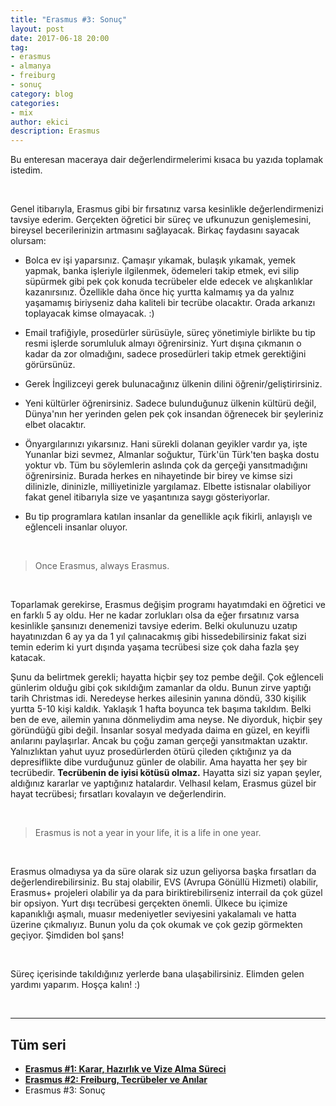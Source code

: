 ```yaml
---
title: "Erasmus #3: Sonuç"
layout: post
date: 2017-06-18 20:00
tag:
- erasmus
- almanya
- freiburg
- sonuç
category: blog
categories: 
- mix
author: ekici
description: Erasmus
---
```


Bu enteresan maceraya dair değerlendirmelerimi kısaca bu yazıda toplamak istedim.

&nbsp;

Genel itibarıyla, Erasmus gibi bir fırsatınız varsa kesinlikle değerlendirmenizi tavsiye ederim. Gerçekten öğretici bir süreç ve ufkunuzun genişlemesini, bireysel becerilerinizin artmasını sağlayacak. Birkaç faydasını sayacak olursam:

  * Bolca ev işi yaparsınız. Çamaşır yıkamak, bulaşık yıkamak, yemek yapmak, banka işleriyle ilgilenmek, ödemeleri takip etmek, evi silip süpürmek gibi pek çok konuda tecrübeler elde edecek ve alışkanlıklar kazanırsınız. Özellikle daha önce hiç yurtta kalmamış ya da yalnız yaşamamış biriyseniz daha kaliteli bir tecrübe olacaktır. Orada arkanızı toplayacak kimse olmayacak. :)
   
  * Email trafiğiyle, prosedürler sürüsüyle, süreç yönetimiyle birlikte bu tip resmi işlerde sorumluluk almayı öğrenirsiniz. Yurt dışına çıkmanın o kadar da zor olmadığını, sadece prosedürleri takip etmek gerektiğini görürsünüz.
  
  * Gerek İngilizceyi gerek bulunacağınız ülkenin dilini öğrenir/geliştirirsiniz.
  
  * Yeni kültürler öğrenirsiniz. Sadece bulunduğunuz ülkenin kültürü değil, Dünya'nın her yerinden gelen pek çok insandan öğrenecek bir şeyleriniz elbet olacaktır.
  
  * Önyargılarınızı yıkarsınız. Hani sürekli dolanan geyikler vardır ya, işte Yunanlar bizi sevmez, Almanlar soğuktur, Türk'ün Türk'ten başka dostu yoktur vb. Tüm bu söylemlerin aslında çok da gerçeği yansıtmadığını öğrenirsiniz. Burada herkes en nihayetinde bir birey ve kimse sizi dilinizle, dininizle, milliyetinizle yargılamaz. Elbette istisnalar olabiliyor fakat genel itibarıyla size ve yaşantınıza saygı gösteriyorlar.
  
  * Bu tip programlara katılan insanlar da genellikle açık fikirli, anlayışlı ve eğlenceli insanlar oluyor. 

&nbsp;

> Once Erasmus, always Erasmus.

&nbsp;

Toparlamak gerekirse, Erasmus değişim programı hayatımdaki en öğretici ve en farklı 5 ay oldu. Her ne kadar zorlukları olsa da eğer fırsatınız varsa kesinlikle şansınızı denemenizi tavsiye ederim. Belki okulunuzu uzatıp hayatınızdan 6 ay ya da 1 yıl çalınacakmış gibi hissedebilirsiniz fakat sizi temin ederim ki yurt dışında yaşama tecrübesi size çok daha fazla şey katacak.

Şunu da belirtmek gerekli; hayatta hiçbir şey toz pembe değil. Çok eğlenceli günlerim olduğu gibi çok sıkıldığım zamanlar da oldu. Bunun zirve yaptığı tarih Christmas idi. Neredeyse herkes ailesinin yanına döndü, 330 kişilik yurtta 5-10 kişi kaldık. Yaklaşık 1 hafta boyunca tek başıma takıldım. Belki ben de eve, ailemin yanına dönmeliydim ama neyse. Ne diyorduk, hiçbir şey göründüğü gibi değil. İnsanlar sosyal medyada daima en güzel, en keyifli anılarını paylaşırlar. Ancak bu çoğu zaman gerçeği yansıtmaktan uzaktır. Yalnızlıktan yahut uyuz prosedürlerden ötürü çileden çıktığınız ya da depresiflikte dibe vurduğunuz günler de olabilir. Ama hayatta her şey bir tecrübedir. **Tecrübenin de iyisi kötüsü olmaz.** Hayatta sizi siz yapan şeyler, aldığınız kararlar ve yaptığınız hatalardır. Velhasıl kelam, Erasmus güzel bir hayat tecrübesi; fırsatları kovalayın ve değerlendirin.

&nbsp;

> Erasmus is not a year in your life, it is a life in one year.

&nbsp;

Erasmus olmadıysa ya da süre olarak siz uzun geliyorsa başka fırsatları da değerlendirebilirsiniz. Bu staj olabilir, EVS (Avrupa Gönüllü Hizmeti) olabilir, Erasmus+ projeleri olabilir ya da para biriktirebilirseniz interrail da çok güzel bir opsiyon. Yurt dışı tecrübesi gerçekten önemli. Ülkece bu içimize kapanıklığı aşmalı, muasır medeniyetler seviyesini yakalamalı ve hatta üzerine çıkmalıyız. Bunun yolu da çok okumak ve çok gezip görmekten geçiyor. Şimdiden bol şans!

&nbsp;

Süreç içerisinde takıldığınız yerlerde bana ulaşabilirsiniz. Elimden gelen yardımı yaparım. Hoşça kalın! :) 

&nbsp;

---

## Tüm seri

- **[Erasmus #1: Karar, Hazırlık ve Vize Alma Süreci](https://burakekici.com/erasmus-bolum-1)**
- **[Erasmus #2: Freiburg, Tecrübeler ve Anılar](https://burakekici.com/erasmus-bolum-2)**
- Erasmus #3: Sonuç
